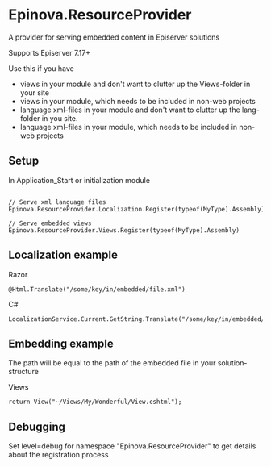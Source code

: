 Epinova.ResourceProvider
======

A provider for serving embedded content in Episerver solutions

Supports Episerver 7.17+

Use this if you have
  * views in your module and don't want to clutter up the Views-folder in your site
  * views in your module, which needs to be included in non-web projects
  * language xml-files in your module and don't want to clutter up the lang-folder in you site.
  * language xml-files in your module, which needs to be included in non-web projects

Setup
-------------

In Application_Start or initialization module
```

// Serve xml language files
Epinova.ResourceProvider.Localization.Register(typeof(MyType).Assembly)

// Serve embedded views
Epinova.ResourceProvider.Views.Register(typeof(MyType).Assembly)

```

Localization example
-------------

Razor
```
@Html.Translate("/some/key/in/embedded/file.xml")
```

C#
```
LocalizationService.Current.GetString.Translate("/some/key/in/embedded/xmlfile")
```


Embedding example
-------------

The path will be equal to the path of the embedded file in your solution-structure

Views
```
return View("~/Views/My/Wonderful/View.cshtml");
```


Debugging
-------------
Set level=debug for namespace "Epinova.ResourceProvider" to get details about the registration process 